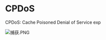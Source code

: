 # CPDoS

CPDoS: Cache Poisoned Denial of Service exp

![捕获.PNG](https://i.loli.net/2019/10/30/UWd9HcYrnPg1tiJ.png)
